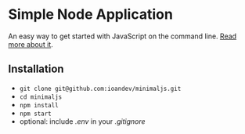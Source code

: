 # Simple Node Application

An easy way to get started with JavaScript on the command line. [Read more about it](https://www.robinwieruch.de/minimal-node-js-babel-setup).

## Installation

* `git clone git@github.com:ioandev/minimaljs.git`
* `cd minimaljs`
* `npm install`
* `npm start`
* optional: include *.env* in your *.gitignore*
